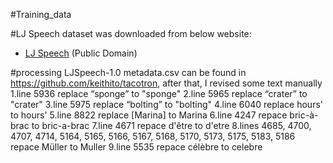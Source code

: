 #Training_data

#LJ Speech dataset was downloaded from below website:
* [LJ Speech](https://keithito.com/LJ-Speech-Dataset/) (Public Domain)

#processing LJSpeech-1.0 metadata.csv can be found in https://github.com/keithito/tacotron, after that, I revised some text manually
1.line 5936 replace “sponge” to "sponge"
2.line 5965 replace “crater”  to "crater"
3.line 5975 replace “bolting” to "bolting"
4.line 6040 replace hours’ to hours'
5.line 8822 replace [Marina] to Marina
6.line 4247 repace bric-à-brac to bric-a-brac
7.line 4671 repace d'être to d'etre
8.lines 4685, 4700, 4707, 4714, 5164, 5165, 5166, 5167, 5168, 5170, 5173, 5175, 5183, 5186 repace Müller to Muller
9.line 5535 repace célèbre to celebre

